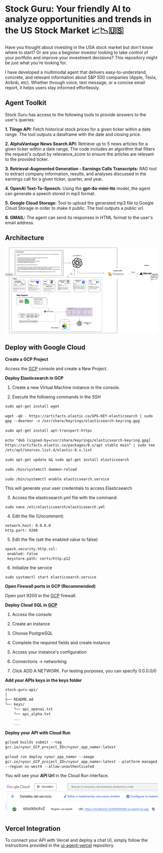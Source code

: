 # Stock Guru: Your friendly AI to analyze opportunities and trends in the US Stock Market 📈📉🇺🇸

Have you thought about investing in the USA stock market but don't know where to start? Or are you a beginner investor looking to take control of your portfolio and improve your investment decisions? This repository might be just what you're looking for.

I have developed a multimodal agent that delivers easy-to-understand, concrete, and relevant information about S&P 500 companies (Apple, Tesla, Airbnb, etc). Whether through voice, text message, or a concise email report, it helps users stay informed effortlessly.

## Agent Toolkit

Stock Guru has access to the following tools to provide answers to the user's queries:

**1. Tiingo API:** Fetch historical stock prices for a given ticker within a date range. The tool outputs a dataframe with the date and closing price.

**2. AlphaVantage News Search API:** Retrieve up to 5 news articles for a given ticker within a date range. The code includes an algorithm that filters the request's output by relevance_score to ensure the articles are relevant to the provided ticker.

**3. Retrieval-Augmented Generation - Earnings Calls Transcripts:** RAG tool to extract company information, results, and analyses discussed in the earnings call for a given ticker, quarter, and year.

**4. OpenAI Text-To-Speech:** Using the **gpt-4o-mini-tts** model, the agent can generate a speech stored in mp3 format.

**5. Google Cloud Storage:** Tool to upload the generated mp3 file to Google Cloud Storage in order to make it public. The tool outputs a public url.

**6. GMAIL:** The agent can send its responses in HTML format to the user's email address. 

## Architecture

<img src="architecture.png">

## Deploy with Google Cloud

**Create a GCP Project**

Access the [GCP](https://cloud.google.com/?hl=en) console and create a New Project.

**Deploy Elasticsearch in GCP**

1. Create a new Virtual Machine instance in the console.

2. Execute the following commands in the SSH

```
sudo apt-get install wget

wget -qO - https://artifacts.elastic.co/GPG-KEY-elasticsearch | sudo gpg --dearmor -o /usr/share/keyrings/elasticsearch-keyring.gpg

sudo apt-get install apt-transport-https

echo "deb [signed-by=/usr/share/keyrings/elasticsearch-keyring.gpg] https://artifacts.elastic.co/packages/8.x/apt stable main" | sudo tee /etc/apt/sources.list.d/elastic-8.x.list

sudo apt-get update && sudo apt-get install elasticsearch

sudo /bin/systemctl daemon-reload

sudo /bin/systemctl enable elasticsearch.service
```

This will generate your user credentials to access Elasticsearch

3. Access the elasticsearch.yml file with the command:

```
sudo nano /etc/elasticsearch/elasticsearch.yml
```

4. Edit the file (Uncomment)

```
network.host: 0.0.0.0
http.port: 9200
```

5. Edit the file (set the enabled value to false)

```
xpack.security.http.ssl:
 enabled: false
 keystore.path: certs/http.p12
```

6. Initialize the service

```
sudo systemctl start elasticsearch.service
```

**Open Firewall ports in GCP (Recommended)**

Open port 9200 in the [GCP](https://cloud.google.com/?hl=en) firewall.

**Deploy Cloud SQL in [GCP](https://cloud.google.com/?hl=en)**

1. Access the console
 
2. Create an instance
 
3. Choose PostgreSQL
 
4. Complete the required fields and create instance
 
5. Access your instance's configuration
 
6. Connections -> networking
 
7. Click ADD A NETWORK. For testing purposes, you can specify 0.0.0.0/0

**Add your APIs keys in the keys folder**

```
stock-guru-api/
│
├── README.md
└── keys/
    └── api_openai.txt
    └── api_alpha.txt
    ...
    ...
```

**Deploy your API with Cloud Run**

```
gcloud builds submit --tag gcr.io/<your_GCP_project_ID>/<your_app_name>:latest

gcloud run deploy <your_app_name> --image gcr.io/<your_GCP_project_ID>/<your_app_name>:latest --platform managed --region us-west4 --allow-unauthenticated
```

You will see your **API Url** in the Cloud Run interface.

<img src="Cloud Run.png">

## Vercel Integration

To connect your API with Vercel and deploy a chat UI, simply follow the instructions provided in the [ui-agent-vercel](https://github.com/JuanMontreuil08/ui-agent-vercel) repository.
